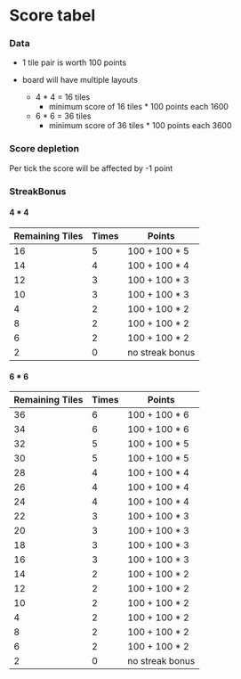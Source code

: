 # Score tabel

### Data

- 1 tile pair is worth 100 points

- board will have multiple layouts
    - 4 * 4 = 16 tiles
        - minimum score of 16 tiles * 100 points each 1600
    - 6 * 6 = 36 tiles
        - minimum score of 36 tiles * 100 points each 3600

### Score depletion

Per tick the score will be affected by -1 point

### StreakBonus

#### 4 * 4
|  Remaining Tiles  | Times    |     Points      |
|-------------------|----------|-----------------|
|  16               | 5        |  100 + 100 * 5  |
|  14               | 4        |  100 + 100 * 4  |
|  12               | 3        |  100 + 100 * 3  |
|  10               | 3        |  100 + 100 * 3  |
|  4                | 2        |  100 + 100 * 2  |
|  8                | 2        |  100 + 100 * 2  |
|  6                | 2        |  100 + 100 * 2  |
|  2                | 0        | no streak bonus |

#### 6 * 6
|  Remaining Tiles  | Times    |     Points      |
|-------------------|----------|-----------------|
|  36               | 6        |  100 + 100 * 6  |
|  34               | 6        |  100 + 100 * 6  |
|  32               | 5        |  100 + 100 * 5  |
|  30               | 5        |  100 + 100 * 5  |
|  28               | 4        |  100 + 100 * 4  |
|  26               | 4        |  100 + 100 * 4  |
|  24               | 4        |  100 + 100 * 4  |
|  22               | 3        |  100 + 100 * 3  |
|  20               | 3        |  100 + 100 * 3  |
|  18               | 3        |  100 + 100 * 3  |
|  16               | 3        |  100 + 100 * 3  |
|  14               | 2        |  100 + 100 * 2  |
|  12               | 2        |  100 + 100 * 2  |
|  10               | 2        |  100 + 100 * 2  |
|  4                | 2        |  100 + 100 * 2  |
|  8                | 2        |  100 + 100 * 2  |
|  6                | 2        |  100 + 100 * 2  |
|  2                | 0        | no streak bonus |